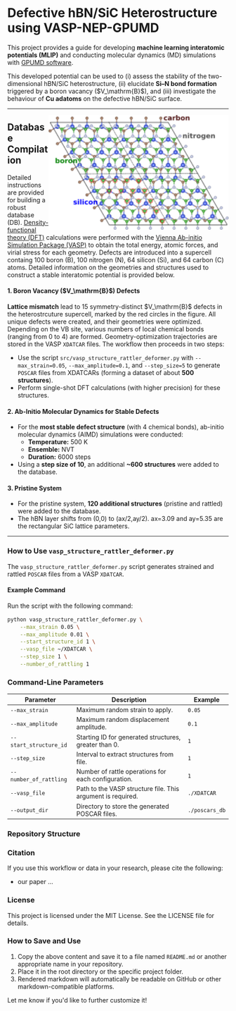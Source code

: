 # Defective hBN/SiC Heterostructure using VASP-NEP-GPUMD

This project provides a guide for developing **machine learning interatomic potentials (MLIP)** and conducting molecular dynamics (MD) simulations with [GPUMD software](https://gpumd.org/).

This developed potential can be used to 
(i) assess the stability of the two-dimensional hBN/SiC heterostructure,
(ii) elucidate **Si–N bond formation** triggered by a boron vacancy (\$V_\mathrm{B}\$),
and (iii) investigate the behaviour of **Cu adatoms** on the defective hBN/SiC surface.

---

<p>
  <img src="figures/fig1.png"
    alt="The hBN/SiC heterostructure. Unique $\rm{V}_{\rm{B}}$ sites are determined by red circles."
    width="410"
    align="right"
  >
</p>

## Database Compilation

Detailed instructions are provided for building a robust database (DB).
[Density-functional theory (DFT)](https://www.synopsys.com/glossary/what-is-density-functional-theory.html) calculations were performed with the [Vienna Ab-initio Simulation Package (VASP)](https://www.vasp.at/) to obtain the total energy, atomic forces, and virial stress for each geometry.
Defects are introduced into a supercell containg 100 boron (B), 100 nitrogen (N), 64 silicon (Si), and 64 carbon (C) atoms.
Detailed information on the geometries and structures used to construct a stable interatomic potential is provided below.

#### 1. Boron Vacancy (\$V_\mathrm{B}\$) Defects
**Lattice mismatch** lead to 15 symmetry-distinct \$V_\mathrm{B}\$ defects in the heterostrcuture supercell, marked by the red circles in the figure. All unique defects were created, and their geometries were optimized. Depending on the VB site, various numbers of local chemical bonds (ranging from 0 to 4) are formed. Geometry-optimization trajectories are stored in the VASP `XDATCAR` files.
The workflow then proceeds in two steps:
- Use the script `src/vasp_structure_rattler_deformer.py` with `--max_strain=0.05`, `--max_amplitude=0.1`, and `--step_size=5` to generate `POSCAR` files from XDATCARs (forming a dataset of about **500 structures**).
- Perform single-shot DFT calculations (with higher precision) for these structures.

#### 2. Ab-Initio Molecular Dynamics for Stable Defects
- For the **most stable defect structure** (with 4 chemical bonds), ab-initio molecular dynamics (AIMD) simulations were conducted:
  - **Temperature:** 500 K
  - **Ensemble:** NVT
  - **Duration:** 6000 steps
- Using a **step size of 10**, an additional **~600 structures** were added to the database.

#### 3. Pristine System
- For the pristine system, **120 additional structures** (pristine and rattled) were added to the database.
- The hBN layer shifts from (0,0) to (ax/2,ay/2). ax=3.09 and ay=5.35 are the rectangular SiC lattice parameters.
---



### How to Use `vasp_structure_rattler_deformer.py`

The `vasp_structure_rattler_deformer.py` script generates strained and rattled `POSCAR` files from a VASP `XDATCAR`.

#### Example Command
Run the script with the following command:
```bash
python vasp_structure_rattler_deformer.py \
    --max_strain 0.05 \
    --max_amplitude 0.01 \
    --start_structure_id 1 \
    --vasp_file ~/XDATCAR \
    --step_size 1 \
    --number_of_rattling 1
```
### Command-Line Parameters

| Parameter | Description | Example|
| ------ | ------ | ------ |
| `--max_strain` | Maximum random strain to apply. | `0.05`
| `--max_amplitude` | Maximum random displacement amplitude. | `0.1`
| `--start_structure_id` | Starting ID for generated structures, greater than 0. | `1`
| `--step_size` | Interval to extract structures from file. | `1`
| `--number_of_rattling` | Number of rattle operations for each configuration. | `1`
| `--vasp_file`  | Path to the VASP structure file. This argument is required. | `./XDATCAR`
| `--output_dir` | Directory to store the generated POSCAR files. | `./poscars_db`


### Repository Structure


### Citation
If you use this workflow or data in your research, please cite the following:
  - our paper ...

### License
This project is licensed under the MIT License. See the LICENSE file for details.



### How to Save and Use
1. Copy the above content and save it to a file named `README.md` or another appropriate name in your repository.
2. Place it in the root directory or the specific project folder.
3. Rendered markdown will automatically be readable on GitHub or other markdown-compatible platforms.

Let me know if you'd like to further customize it!
